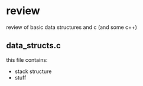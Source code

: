 # review
review of basic data structures and c (and some c++)

## data_structs.c 
this file contains:
* stack structure
* stuff